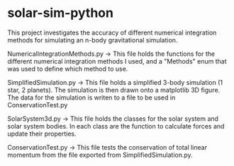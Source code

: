 # solar-sim-python
This project investigates the accuracy of different numerical integration methods for
simulating an n-body gravitational simulation.

NumericalIntegrationMethods.py -> This file holds the functions for the different numerical
integration methods I used, and a "Methods" enum that was used to define which method to use.

SimplifiedSimulation.py -> This file holds a simplified 3-body simulation (1 star, 2 planets).
The simulation is then drawn onto a matplotlib 3D figure. The data for the simulation is writen
to a file to be used in ConservationTest.py

SolarSystem3d.py -> This file holds the classes for the solar system and solar system bodies.
In each class are the function to calculate forces and update their properties.

ConservationTest.py -> This file tests the conservation of total linear momentum from the file
exported from SimplifiedSimulation.py.